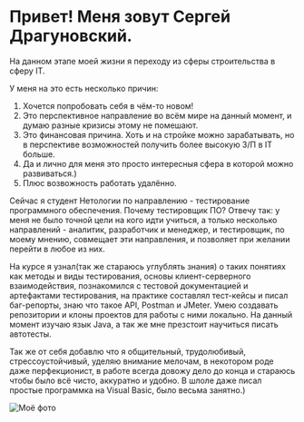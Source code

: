 # Привет! Меня зовут Сергей Драгуновский.

   На данном этапе моей жизни я переходу из сферы строительства в сферу IT.

У меня на это есть несколько причин:

1. Хочется попробовать себя в чём-то новом!
2. Это перспективное направление во всём мире на данный момент, и думаю разные кризисы этому не помешают.
3. Это финансовая причина. Хоть и на стройке можно зарабатывать, но в перспективе возможностей получить более высокую З/П в IT больше.
4. Да и лично для меня это просто интересныя сфера в которой можно развиваться.)
5. Плюс возвожность работать удалённо.

Сейчас я студент Нетологии по направлению - тестирование программного обеспечения. Почему тестировщик ПО? Отвечу так: у меня не было точной цели на кого идти учиться, а только несколько направлений - аналитик, разработчик и менеджер, и тестировщик, по моему мнению, совмещает эти направления, и позволяет при желании перейти в любое из них. 

На курсе я узнал(так же стараюсь углублять знания) о таких понятиях как методы и виды тестирования, основы клиент-серверного взаимодействия, познакомился с тестовой документацией и артефактами тестирования, на практике составлял тест-кейсы и писал баг-репорты, знаю что такое API, Postman и JMeter. Умею создавать репозитории и клоны проектов для работы с ними локально. На данный момент изучаю язык Java, а так же мне презстоит научиться писать автотесты.

Так же от себя добавлю что я общительный, трудолюбивый, стрессоустойчивый, уделяю внимание мелочам, в некотором роде даже перфекционист, в работе всегда довожу дело до конца и стараюсь чтобы было всё чисто, аккуратно и удобно. В шлоле даже писал простые программка на Visual Basic, было весьма занятно.)  

![Моё фото](https://drive.google.com/file/d/1JaKIAqV-7e9XNeUmjxnuc41ONhBz9A5b/view?usp=sharing)